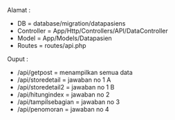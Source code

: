 Alamat :
- DB = database/migration/datapasiens
- Controller = App/Http/Controllers/API/DataController
- Model = App/Models/Datapasien
- Routes = routes/api.php

Ouput :
- /api/getpost = menampilkan semua data
- /api/storedetail = jawaban no 1 A
- /api/storedetail2 = jawaban no 1 B
- /api/hitungindex = jawaban no 2
- /api/tampilsebagian = jawaban no 3
- /api/penomoran = jawaban no 4